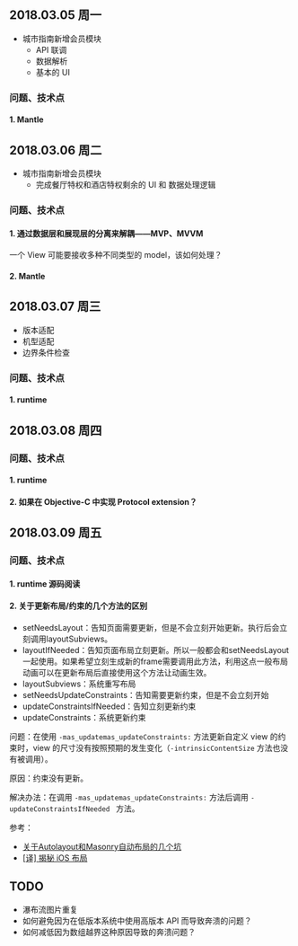 

## 2018.03.05 周一


- 城市指南新增会员模块
  - API 联调
  - 数据解析
  - 基本的 UI 

### 问题、技术点
#### 1. Mantle 




## 2018.03.06 周二


- 城市指南新增会员模块
  - 完成餐厅特权和酒店特权剩余的 UI 和 数据处理逻辑

### 问题、技术点
#### 1. 通过数据层和展现层的分离来解耦——MVP、MVVM

一个 View 可能要接收多种不同类型的 model，该如何处理？

#### 2. Mantle

## 2018.03.07 周三

- 版本适配
- 机型适配
- 边界条件检查

### 问题、技术点
#### 1. runtime


## 2018.03.08 周四

### 问题、技术点
#### 1. runtime

#### 2. 如果在 Objective-C 中实现 Protocol extension？


## 2018.03.09 周五

### 问题、技术点

#### 1. runtime 源码阅读

#### 2. 关于更新布局/约束的几个方法的区别

- setNeedsLayout：告知页面需要更新，但是不会立刻开始更新。执行后会立刻调用layoutSubviews。
- layoutIfNeeded：告知页面布局立刻更新。所以一般都会和setNeedsLayout一起使用。如果希望立刻生成新的frame需要调用此方法，利用这点一般布局动画可以在更新布局后直接使用这个方法让动画生效。
- layoutSubviews：系统重写布局
- setNeedsUpdateConstraints：告知需要更新约束，但是不会立刻开始
- updateConstraintsIfNeeded：告知立刻更新约束
- updateConstraints：系统更新约束

问题：在使用 `-mas_updatemas_updateConstraints:` 方法更新自定义 view 的约束时，view 的尺寸没有按照预期的发生变化（`-intrinsicContentSize` 方法也没有被调用）。

原因：约束没有更新。

解决办法：在调用 `-mas_updatemas_updateConstraints:` 方法后调用 `-updateConstraintsIfNeeded ` 方法。

参考：

- [关于Autolayout和Masonry自动布局的几个坑](http://ibloodline.com/articles/2016/03/02/autolayout-questions.html)
- [[译] 揭秘 iOS 布局](https://juejin.im/post/5a951c655188257a804abf94)

## TODO 
- 瀑布流图片重复
- 如何避免因为在低版本系统中使用高版本 API 而导致奔溃的问题？
- 如何减低因为数组越界这种原因导致的奔溃问题？
